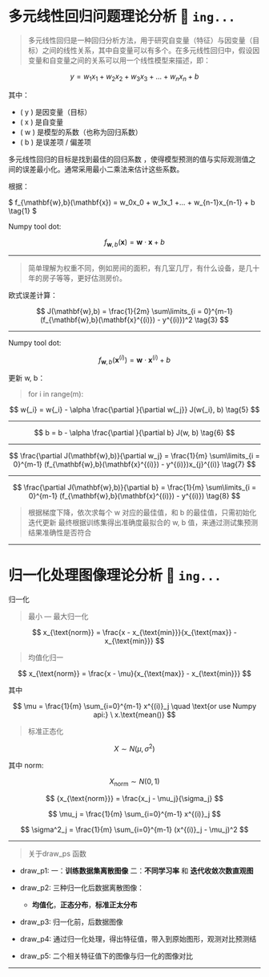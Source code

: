 # 多元线性回归问题理论分析 🚀️ `ing...`

> 多元线性回归是一种回归分析方法，用于研究自变量（特征）与因变量（目标）之间的线性关系，其中自变量可以有多个。在多元线性回归中，假设因变量和自变量之间的关系可以用一个线性模型来描述，即：

$$
y = w_{1}x_{1} + w_{2}x_{2} + w_{3}x_{3} + \ldots + w_{n}x_{n} + b
$$

其中：

- \( y \) 是因变量（目标）
- ( x ) 是自变量
- ( w ) 是模型的系数（也称为回归系数）
- ( b ) 是误差项 / 偏差项

多元线性回归的目标是找到最佳的回归系数 ，使得模型预测的值与实际观测值之间的误差最小化。通常采用最小二乘法来估计这些系数。

根据：

$ f_{\mathbf{w},b}(\mathbf{x}) =  w_0x_0 + w_1x_1 +... + w_{n-1}x_{n-1} + b \tag{1} $

Numpy tool dot:

$$ f_{\mathbf{w},b}(\mathbf{x}) = \mathbf{w} \cdot \mathbf{x} + b  \tag{2} $$

---
> 简单理解为权重不同，例如房间的面积，有几室几厅，有什么设备，是几十年的房子等等，更好估测房价。

欧式误差计算：

$$ J(\mathbf{w},b) = \frac{1}{2m} \sum\limits_{i = 0}^{m-1} (f_{\mathbf{w},b}(\mathbf{x}^{(i)}) - y^{(i)})^2 \tag{3} $$

---
Numpy tool dot:

$$ f_{\mathbf{w},b}(\mathbf{x}^{(i)}) = \mathbf{w} \cdot \mathbf{x}^{(i)} + b  \tag{4} $$

更新 w, b：

> for i in range(m):

$$ w{_i} = w{_i} - \alpha \frac{\partial }{\partial w{_j}} J(w{_i}, b) \tag{5} $$

---
$$ b = b - \alpha \frac{\partial }{\partial b} J(w, b) \tag{6} $$

---
$$ \frac{\partial J(\mathbf{w},b)}{\partial w_j}  = \frac{1}{m} \sum\limits_{i = 0}^{m-1} (f_{\mathbf{w},b}(\mathbf{x}^{(i)}) - y^{(i)})x_{j}^{(i)} \tag{7} $$

---
$$ \frac{\partial J(\mathbf{w},b)}{\partial b}  = \frac{1}{m} \sum\limits_{i = 0}^{m-1} (f_{\mathbf{w},b}(\mathbf{x}^{(i)}) - y^{(i)}) \tag{8} $$

> 根据梯度下降，依次求每个 w 对应的最佳值，和 b 的最佳值，只需初始化迭代更新
> 最终根据训练集得出准确度最拟合的 w, b 值，来通过测试集预测结果准确性是否符合

---

# 归一化处理图像理论分析 🚀️ `ing...`

归一化

> 最小 — 最大归一化

$$
x_{\text{norm}} = \frac{x - x_{\text{min}}}{x_{\text{max}} - x_{\text{min}}}
$$

> 均值化归一

$$
x_{\text{norm}} = \frac{x - \mu}{x_{\text{max}} - x_{\text{min}}}
$$

其中

$$
\mu = \frac{1}{m} \sum_{i=0}^{m-1} x^{(i)}_j \quad \text{or use Numpy api:} \ x.\text{mean()}
$$

> 标准正态化

$$
X \sim N(\mu, \sigma^2)
$$

其中 norm:

$$
X_{\text{norm}} \sim N(0, 1)
$$

$$
{x_{\text{norm}}} = \frac{x_j - \mu_j}{\sigma_j}
$$

$$
\mu_j = \frac{1}{m} \sum_{i=0}^{m-1} x^{(i)}_j
$$

$$
\sigma^2_j = \frac{1}{m} \sum_{i=0}^{m-1} (x^{(i)}_j - \mu_j)^2
$$

---

> 关于draw_ps 函数

- draw_p1:
  一：**训练数据集离散图像**
  二：**不同学习率** 和 **迭代收敛次数直观图**

- draw_p2:
  三种归一化后数据离散图像：
  
  - **均值化**，**正态分布**，**标准正太分布**

- draw_p3:
  归一化前，后数据图像

- draw_p4:
  通过归一化处理，得出特征值，带入到原始图形，观测对比预测结

- draw_p5:
  二个相关特征值下的图像与归一化的图像对比

---